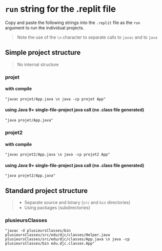 # `run` string for the .replit file

Copy and paste the following strings into the `.replit` file as the `run` argument to run the individual projects.

> Note the use of the `\n` character to separate calls to `javac` and to `java`

## Simple project structure

>No internal structure

### projet

#### with compile

`"javac projet/App.java \n java -cp projet App"`

#### using Java 9+ single-file-project java call (no .class file generated)

`"java projet/App.java"`

### projet2

#### with compile

`"javac projet2/App.java \n java -cp projet2 App"`

#### using Java 9+ single-file-project java call (no .class file generated)

`"java projet2/App.java"`

## Standard project structure

>* Separate source and binary (`src` and `bin` directories)
>* Using packages (subdirectories)

### plusieursClasses

`"javac -d plusieursClasses/bin plusieursClasses/src/edu/djc/classes/Helper.java plusieursClasses/src/edu/djc/classes/App.java \n java -cp plusieursClasses/bin edu.djc.classes.App"`
